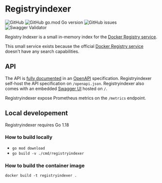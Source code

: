 Registryindexer
================
![GitHub](https://img.shields.io/github/license/parmus/registryindexer)
![GitHub go.mod Go version](https://img.shields.io/github/go-mod/go-version/parmus/registryindexer)
![GitHub issues](https://img.shields.io/github/issues-raw/parmus/registryindexer)
![Swagger Validator](https://img.shields.io/swagger/valid/3.0?specUrl=https%3A%2F%2Fraw.githubusercontent.com%2Fparmus%2Fregistryindexer%2Fmaster%2Finternal%2Fapi%2Fdocs%2Fopenapi.json)

Registry Indexer is a small in-memory index for the
[Docker Registry service](https://docs.docker.com/registry/).

This small service exists because the official
[Docker Registry service](https://docs.docker.com/registry/) doesn't
have any search capabilities.


## API
The API is [fully documented](openapi.json) in an
[OpenAPI](https://github.com/OAI/OpenAPI-Specification) specification.
Registryindexer self-host the API specification on `/openapi.json`.
Registryindexer also comes with an embedded [Swagger UI](https://github.com/swagger-api/swagger-ui)
hosted on `/`.

Registryindexer expose Prometheus metrics on the `/metrics` endpoint.

## Local developement
Registryindexer requires Go 1.18

### How to build locally

- `go mod download`
- `go build -v ./cmd/registryindexer`

### How to build the container image
`docker build -t registryindexer .`
